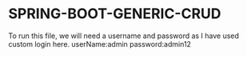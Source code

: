 # SPRING-BOOT-GENERIC-CRUD

To run this file, we will need a username and password as I have used custom login here.
userName:admin
password:admin12
